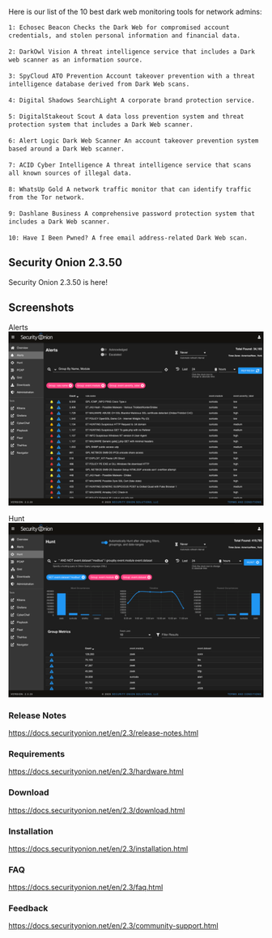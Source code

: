 Here is our list of the 10 best dark web monitoring tools for network admins:

    1: Echosec Beacon Checks the Dark Web for compromised account credentials, and stolen personal information and financial data.
    
    2: DarkOwl Vision A threat intelligence service that includes a Dark web scanner as an information source.
    
    3: SpyCloud ATO Prevention Account takeover prevention with a threat intelligence database derived from Dark Web scans.
    
    4: Digital Shadows SearchLight A corporate brand protection service.
    
    5: DigitalStakeout Scout A data loss prevention system and threat protection system that includes a Dark Web scanner.
    
    6: Alert Logic Dark Web Scanner An account takeover prevention system based around a Dark Web scanner.
    
    7: ACID Cyber Intelligence A threat intelligence service that scans all known sources of illegal data.
    
    8: WhatsUp Gold A network traffic monitor that can identify traffic from the Tor network.
    
    9: Dashlane Business A comprehensive password protection system that includes a Dark Web scanner.
    
    10: Have I Been Pwned? A free email address-related Dark Web scan.

## Security Onion 2.3.50

Security Onion 2.3.50 is here!

## Screenshots

Alerts
![Alerts](https://raw.githubusercontent.com/security-onion-solutions/securityonion/master/screenshots/alerts-1.png)

Hunt
![Hunt](https://raw.githubusercontent.com/security-onion-solutions/securityonion/master/screenshots/hunt-1.png)

### Release Notes

https://docs.securityonion.net/en/2.3/release-notes.html

### Requirements

https://docs.securityonion.net/en/2.3/hardware.html

### Download

https://docs.securityonion.net/en/2.3/download.html

### Installation

https://docs.securityonion.net/en/2.3/installation.html

### FAQ

https://docs.securityonion.net/en/2.3/faq.html

### Feedback

https://docs.securityonion.net/en/2.3/community-support.html
